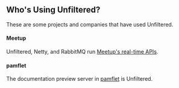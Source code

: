 Who's Using Unfiltered?
-----------------------

These are some projects and companies that have used Unfiltered.

#### Meetup

Unfiltered, Netty, and RabbitMQ run [Meetup's real-time APIs](http://making.meetup.com/post/2929945070/real-life-meetups-deserve-real-time-apis).

#### pamflet

The documentation preview server in [pamflet](https://github.com/n8han/pamflet/) is Unfiltered.
